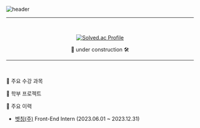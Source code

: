 <div width="100%">
  
![header](https://capsule-render.vercel.app/api?type=waving&height=300&color=gradient&text=Hello%20%20I'm%20vyu%20😄&section=header&reversal=false&descAlign=64&descAlignY=35&descSize=19&animation=fadeIn&textBg=false&fontSize=80&rotate=0&desc=developer)
</div>
<!-- <div align="right">

[![Hits](https://hits.seeyoufarm.com/api/count/incr/badge.svg?url=https%3A%2F%2Fgithub.com%2Fsvyu&count_bg=%2379C83D&title_bg=%23555555&icon=&icon_color=%23E7E7E7&title=hits&edge_flat=false)](https://hits.seeyoufarm.com)
</div> -->
<hr/>

<div align="center">
  <br/>
  
  [![Solved.ac Profile](http://mazassumnida.wtf/api/generate_badge?boj=vyu)](https://solved.ac/vyu)

  🚩 under construction 🛠
</div>



<hr/>


<br/>

📌 주요 수강 과목

📌 학부 프로젝트

📌 주요 이력 
- [벳칭(주)](https://vetching.cc/) Front-End Intern (2023.06.01 ~ 2023.12.31)
